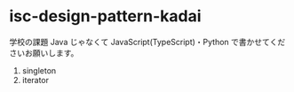 # isc-design-pattern-kadai

学校の課題
Java じゃなくて JavaScript(TypeScript)・Python で書かせてくださいお願いします。

1.  singleton
2.  iterator
